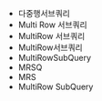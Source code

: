 - 다중행서브쿼리
- Multi Row 서브쿼리
- MultiRow 서브쿼리
- MultiRow서브쿼리
- MultiRowSubQuery
- MRSQ
- MRS
- MultiRow SubQuery
